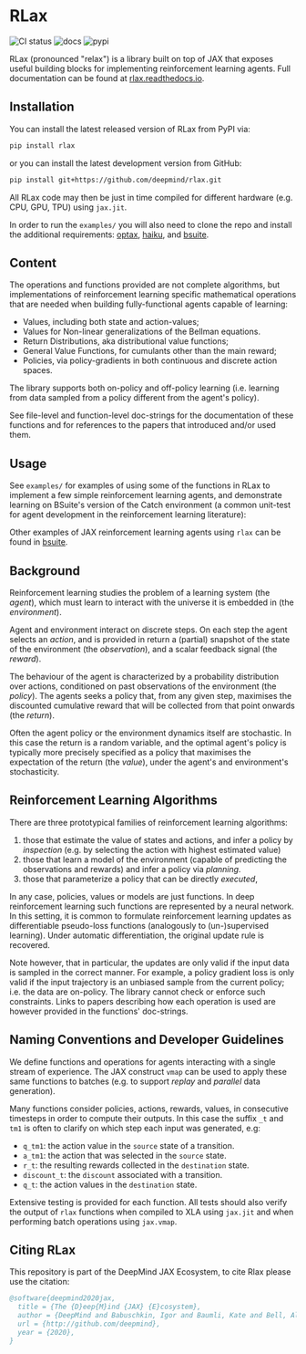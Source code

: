 # RLax

![CI status](https://github.com/deepmind/rlax/workflows/ci/badge.svg)
![docs](https://readthedocs.org/projects/rlax/badge/?version=latest)
![pypi](https://img.shields.io/pypi/v/rlax)

RLax (pronounced "relax") is a library built on top of JAX that exposes
useful building blocks for implementing reinforcement learning agents. Full
documentation can be found at
 [rlax.readthedocs.io](https://rlax.readthedocs.io/en/latest/index.html).

## Installation

You can install the latest released version of RLax from PyPI via:

```sh
pip install rlax
```

or you can install the latest development version from GitHub:

```sh
pip install git+https://github.com/deepmind/rlax.git
```

All RLax code may then be just in time compiled for different hardware
(e.g. CPU, GPU, TPU) using `jax.jit`.

In order to run the `examples/` you will also need to clone the repo and
install the additional requirements:
[optax](https://github.com/deepmind/optax),
[haiku](https://github.com/deepmind/haiku), and
[bsuite](https://github.com/deepmind/bsuite).

## Content

The operations and functions provided are not complete algorithms, but
implementations of reinforcement learning specific mathematical operations that
are needed when building fully-functional agents capable of learning:

* Values, including both state and action-values;
* Values for Non-linear generalizations of the Bellman equations.
* Return Distributions, aka distributional value functions;
* General Value Functions, for cumulants other than the main reward;
* Policies, via policy-gradients in both continuous and discrete action spaces.

The library supports both on-policy and off-policy learning (i.e. learning from
data sampled from a policy different from the agent's policy).

See file-level and function-level doc-strings for the documentation of these
functions and for references to the papers that introduced and/or used them.

## Usage

See `examples/` for examples of using some of the functions in RLax to
implement a few simple reinforcement learning agents, and demonstrate learning
on BSuite's version of the Catch environment (a common unit-test for
agent development in the reinforcement learning literature):

Other examples of JAX reinforcement learning agents using `rlax` can be found in
[bsuite](https://github.com/deepmind/bsuite/tree/master/bsuite/baselines).

## Background

Reinforcement learning studies the problem of a learning system (the *agent*),
which must learn to interact with the universe it is embedded in (the
*environment*).

Agent and environment interact on discrete steps. On each step the agent selects
an *action*, and is provided in return a (partial) snapshot of the state of the
environment (the *observation*), and a scalar feedback signal (the *reward*).

The behaviour of the agent is characterized by a probability distribution over
actions, conditioned on past observations of the environment (the *policy*). The
agents seeks a policy that, from any given step, maximises the discounted
cumulative reward that will be collected from that point onwards (the *return*).

Often the agent policy or the environment dynamics itself are stochastic. In
this case the return is a random variable, and the optimal agent's policy is
typically more precisely specified as a policy that maximises the expectation of
the return (the *value*), under the agent's and environment's stochasticity.

## Reinforcement Learning Algorithms

There are three prototypical families of reinforcement learning algorithms:

1.  those that estimate the value of states and actions, and infer a policy by
    *inspection* (e.g. by selecting the action with highest estimated value)
2.  those that learn a model of the environment (capable of predicting the
    observations and rewards) and infer a policy via *planning*.
3.  those that parameterize a policy that can be directly *executed*,

In any case, policies, values or models are just functions. In deep
reinforcement learning such functions are represented by a neural network.
In this setting, it is common to formulate reinforcement learning updates as
differentiable pseudo-loss functions (analogously to (un-)supervised learning).
Under automatic differentiation, the original update rule is recovered.

Note however, that in particular, the updates are only valid if the input data
is sampled in the correct manner. For example, a policy gradient loss is only
valid if the input trajectory is an unbiased sample from the current policy;
i.e. the data are on-policy. The library cannot check or enforce such
constraints. Links to papers describing how each operation is used are however
provided in the functions' doc-strings.

## Naming Conventions and Developer Guidelines

We define functions and operations for agents interacting with a single stream
of experience. The JAX construct `vmap` can be used to apply these same
functions to batches (e.g. to support *replay* and *parallel* data generation).

Many functions consider policies, actions, rewards, values, in consecutive
timesteps in order to compute their outputs. In this case the suffix `_t` and
`tm1` is often to clarify on which step each input was generated, e.g:

*   `q_tm1`: the action value in the `source` state of a transition.
*   `a_tm1`: the action that was selected in the `source` state.
*   `r_t`: the resulting rewards collected in the `destination` state.
*   `discount_t`: the `discount` associated with a transition.
*   `q_t`: the action values in the `destination` state.

Extensive testing is provided for each function. All tests should also verify
the output of `rlax` functions when compiled to XLA using `jax.jit` and when
performing batch operations using `jax.vmap`.

## Citing RLax

This repository is part of the DeepMind JAX Ecosystem, to cite Rlax
please use the citation:

```bibtex
@software{deepmind2020jax,
  title = {The {D}eep{M}ind {JAX} {E}cosystem},
  author = {DeepMind and Babuschkin, Igor and Baumli, Kate and Bell, Alison and Bhupatiraju, Surya and Bruce, Jake and Buchlovsky, Peter and Budden, David and Cai, Trevor and Clark, Aidan and Danihelka, Ivo and Dedieu, Antoine and Fantacci, Claudio and Godwin, Jonathan and Jones, Chris and Hemsley, Ross and Hennigan, Tom and Hessel, Matteo and Hou, Shaobo and Kapturowski, Steven and Keck, Thomas and Kemaev, Iurii and King, Michael and Kunesch, Markus and Martens, Lena and Merzic, Hamza and Mikulik, Vladimir and Norman, Tamara and Papamakarios, George and Quan, John and Ring, Roman and Ruiz, Francisco and Sanchez, Alvaro and Sartran, Laurent and Schneider, Rosalia and Sezener, Eren and Spencer, Stephen and Srinivasan, Srivatsan and Stanojevi\'{c}, Milo\v{s} and Stokowiec, Wojciech and Wang, Luyu and Zhou, Guangyao and Viola, Fabio},
  url = {http://github.com/deepmind},
  year = {2020},
}
```

